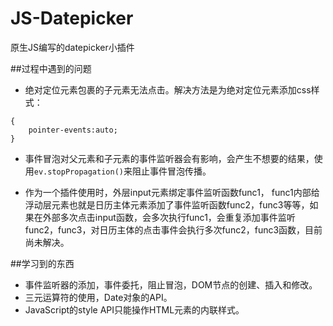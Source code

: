 # JS-Datepicker
原生JS编写的datepicker小插件

##过程中遇到的问题
- 绝对定位元素包裹的子元素无法点击。解决方法是为绝对定位元素添加css样式：
```
{
	pointer-events:auto;
}
```


- 事件冒泡对父元素和子元素的事件监听器会有影响，会产生不想要的结果，使用``ev.stopPropagation()``来阻止事件冒泡传播。

- 作为一个插件使用时，外层input元素绑定事件监听函数func1， func1内部给浮动层元素也就是日历主体元素添加了事件监听函数func2，func3等等，如果在外部多次点击input函数，会多次执行func1，会重复添加事件监听func2，func3，对日历主体的点击事件会执行多次func2，func3函数，目前尚未解决。

##学习到的东西
- 事件监听器的添加，事件委托，阻止冒泡，DOM节点的创建、插入和修改。
- 三元运算符的使用，Date对象的API。
- JavaScript的style API只能操作HTML元素的内联样式。
